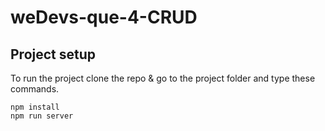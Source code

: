 # weDevs-que-4-CRUD

## Project setup

To run the project clone the repo & go to the project folder and type these commands.

```
npm install
npm run server
```
